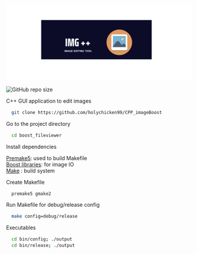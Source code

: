 ![icon](include/img++.png)
<!-- # IMG ++ -->
![GitHub repo size](https://img.shields.io/github/repo-size/holychicken99/CPP_imageBoost?style=plastic)



C++ GUI application to edit images
```bash
  git clone https://github.com/holychicken99/CPP_imageBoost
```

Go to the project directory

```bash
  cd boost_fileviewer
```

Install dependencies


  [Premake5](https://premake.github.io/):  used to build Makefile  
  [Boost libraries](https://www.boost.org/doc/libs/): for image IO \
  [Make](https://www.gnu.org/software/make/) : build system


Create  Makefile

```bash
  premake5 gmake2
```
Run Makefile for debug/release config
```bash
  make config=debug/release
```
Executables
```bash
  cd bin/config; ./output
  cd bin/release; ./output
```


  
